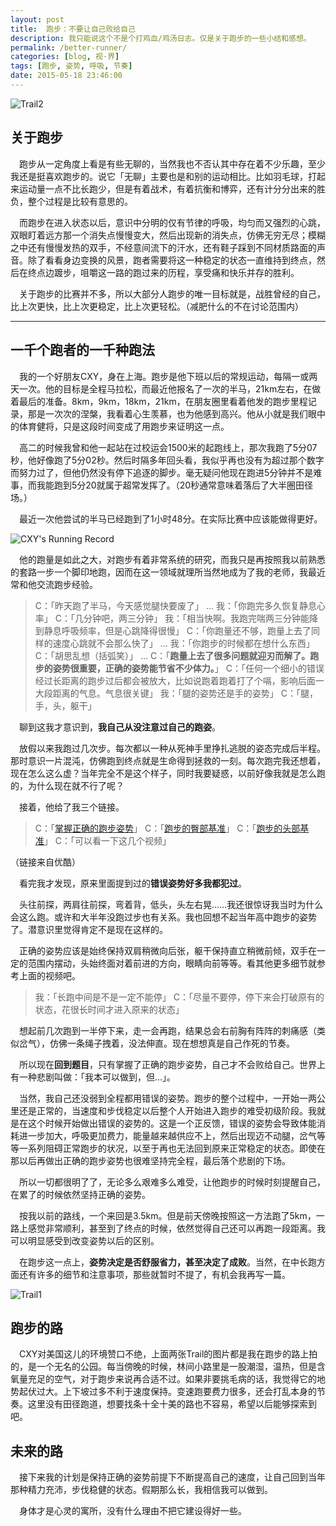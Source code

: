 ```yaml
---
layout: post
title:  跑步：不要让自己败给自己
description: 我只能说这个不是个打鸡血/鸡汤日志。仅是关于跑步的一些小结和感想。
permalink: /better-runner/
categories: [blog, 视·界]
tags: [跑步, 姿势, 呼吸, 节奏]
date: 2015-05-18 23:46:00
--- 
```


![Trail2](http://lanternd.qiniudn.com/Pic4Post/better-runner/trail2.jpg)

## 关于跑步

　跑步从一定角度上看是有些无聊的，当然我也不否认其中存在着不少乐趣，至少我还是挺喜欢跑步的。说它「无聊」主要也是和别的运动相比。比如羽毛球，打起来运动量一点不比长跑少，但是有着战术，有着抗衡和博弈，还有计分分出来的胜负，整个过程是比较有意思的。

　而跑步在进入状态以后，意识中分明的仅有节律的呼吸，均匀而又强烈的心跳，双眼盯着远方那一个消失点慢慢变大，然后出现新的消失点，仿佛无穷无尽；模糊之中还有慢慢发热的双手，不经意间流下的汗水，还有鞋子踩到不同材质路面的声音。除了看看身边变换的风景，跑者需要将这一种稳定的状态一直维持到终点，然后在终点边踱步，咀嚼这一路的跑过来的历程，享受痛和快乐并存的胜利。

　关于跑步的比赛并不多，所以大部分人跑步的唯一目标就是，战胜曾经的自己，比上次更快，比上次更稳定，比上次更轻松。（减肥什么的不在讨论范围内）

------

## 一千个跑者的一千种跑法

　我的一个好朋友CXY，身在上海。跑步是他下班以后的常规运动，每隔一或两天一次。他的目标是全程马拉松，而最近他报名了一次的半马，21km左右，在做着最后的准备。8km，9km，18km，21km，在朋友圈里看着他发的跑步里程记录，那是一次次的涅槃，我看着心生羡慕，也为他感到高兴。他从小就是我们眼中的体育健将，只是这段时间变成了用跑步来证明这一点。

　高二的时候我曾和他一起站在过校运会1500米的起跑线上，那次我跑了5分07秒，他好像跑了5分02秒。然后时隔多年回头看，我似乎再也没有为超过那个数字而努力过了，但他仍然没有停下追逐的脚步。毫无疑问他现在跑进5分钟并不是难事，而我能跑到5分20就属于超常发挥了。（20秒通常意味着落后了大半圈田径场。）

　最近一次他尝试的半马已经跑到了1小时48分。在实际比赛中应该能做得更好。

![CXY's Running Record](http://lanternd.qiniudn.com/Pic4Post/better-runner/running-record.jpg)

　他的跑量是如此之大，对跑步有着非常系统的研究，而我只是再按照我以前熟悉的套路一步一个脚印地跑，因而在这一领域就理所当然地成为了我的老师，我最近常和他交流跑步经验。

> C：「昨天跑了半马，今天感觉腿快要废了」
> …
> 我：「你跑完多久恢复静息心率」
> C：「几分钟吧，两三分钟」
> 我：「相当快啊。我跑完喘两三分钟能降到静息呼吸频率，但是心跳降得很慢」
> C：「你跑量还不够，跑量上去了同样的速度心跳就不会那么快了」
> …
> 我：「你跑步的时候都在想什么东西」
> C：「胡思乱想（括弧笑）」
> …
> C：「**跑量上去了很多问题就迎刃而解了。跑步的姿势很重要，正确的姿势能节省不少体力。**」
> C：「任何一个细小的错误经过长距离的跑步过后都会被放大，比如说跑着跑着打了个嗝，影响后面一大段距离的气息。气息很关键」
> 我：「腿的姿势还是手的姿势」
> C：「腿，手，头，躯干」

　聊到这我才意识到，**我自己从没注意过自己的跑姿**。

　放假以来我跑过几次步。每次都以一种从死神手里挣扎逃脱的姿态完成后半程。那时意识一片混沌，仿佛跑到终点就是生命得到拯救的一刻。每次跑完我还想着，现在怎么这么虚？当年完全不是这个样子，同时我要疑惑，以前好像我就是怎么跑的，为什么现在就不行了呢？

　接着，他给了我三个链接。

> C：「[掌握正确的跑步姿势](http://v.youku.com/v_show/id_XMzA0Njc4Nzky.html)」
> C：「[跑步的臀部基准](http://v.youku.com/v_show/id_XMTkxMjc2Mzg0.html)」
> C：「[跑步的头部基准](http://v.youku.com/v_show/id_XMTkxMjc1Njky.html)」
> C：「可以看一下这几个视频」

（链接来自优酷）

　看完我才发现，原来里面提到过的**错误姿势好多我都犯过**。

　头往前探，两肩往前探，弯着背，低头，头左右晃……我还很惊讶我当时为什么会这么跑。或许和大半年没跑过步也有关系。我也回想不起当年高中跑步的姿势了。潜意识里觉得肯定不是现在这样的。

　正确的姿势应该是始终保持双肩稍微向后张，躯干保持直立稍微前倾，双手在一定的范围内摆动，头始终面对着前进的方向，眼睛向前等等。看其他更多细节就参考上面的视频吧。

> 我：「长跑中间是不是一定不能停」
> C：「尽量不要停，停下来会打破原有的状态，花很长时间才进入原来的状态」

　想起前几次跑到一半停下来，走一会再跑，结果总会右前胸有阵阵的刺痛感（类似岔气），仿佛一条绳子拽着，没法伸直。现在想想真是自己作死的节奏。

　所以现在**回到题目**，只有掌握了正确的跑步姿势，自己才不会败给自己。世界上有一种悲剧叫做：「我本可以做到，但…」。

　当然，我自己还没弱到全程都用错误的姿势。跑步的整个过程中，一开始一两公里还是正常的，当速度和步伐稳定以后整个人开始进入跑步的难受初级阶段。我就是在这个时候开始做出错误的姿势的。这是一个正反馈，错误的姿势会导致体能消耗进一步加大，呼吸更加费力，能量越来越供应不上，然后出现迈不动腿，岔气等等一系列阻碍正常跑步的状况，以至于再也无法回到原来正常稳定的状态。即使在那以后再做出正确的跑步姿势也很难坚持完全程，最后落个悲剧的下场。

　所以一切都很明了了，无论多么艰难多么难受，让他跑步的时候时刻提醒自己，在累了的时候依然坚持正确的姿势。

　按我以前的路线，一个来回是3.5km。但是前天傍晚按照这一方法跑了5km，一路上感觉非常顺利，甚至到了终点的时候，依然觉得自己还可以再跑一段距离。我可以明显感受到改变姿势以后的区别。

　在跑步这一点上，**姿势决定是否舒服省力，甚至决定了成败**。当然，在中长跑方面还有许多的细节和注意事项，那些就暂时不提了，有机会我再写一篇。

![Trail1](http://lanternd.qiniudn.com/Pic4Post/better-runner/trail1.jpg)

## 跑步的路

　CXY对美国这儿的环境赞口不绝，上面两张Trail的图片都是我在跑步的路上拍的，是一个无名的公园。每当傍晚的时候，林间小路里是一股潮湿，温热，但是含氧量充足的空气，对于跑步来说再合适不过。如果非要挑毛病的话，我觉得它的地势起伏过大。上下坡过多不利于速度保持。变速跑要费力很多，还会打乱本身的节奏。这里没有田径跑道，想要找条十全十美的路也不容易，希望以后能够探索到吧。

## 未来的路

　接下来我的计划是保持正确的姿势前提下不断提高自己的速度，让自己回到当年那种精力充沛，步伐稳健的状态。假期那么长，我相信我可以做到。

　身体才是心灵的寓所，没有什么理由不把它建设得好一些。